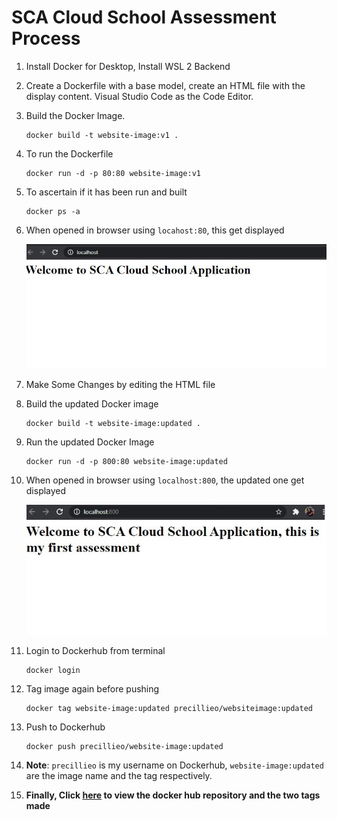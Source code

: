 # SCA Cloud School Assessment Process

1. Install Docker for Desktop, Install WSL 2 Backend
2. Create a Dockerfile with a base model, create an HTML file with the display content. Visual Studio Code as the Code Editor.
3. Build the Docker Image.
   ```
   docker build -t website-image:v1 .
   ```
4. To run the Dockerfile
   ```
   docker run -d -p 80:80 website-image:v1
   ```
5. To ascertain if it has been run and built
   ```
   docker ps -a
   ```
6. When opened in browser using ```locahost:80```, this get displayed

   ![view on browser](https://github.com/Precillieo/SCA-mp-C2-Assignments/blob/master/Cloud%20School.jpg?raw=true)

7. Make Some Changes by editing the HTML file
8. Build the updated Docker image
   ```
   docker build -t website-image:updated .
   ```
9. Run the updated Docker Image
    ```
    docker run -d -p 800:80 website-image:updated
    ```
10. When opened in browser using ```localhost:800```, the updated one get displayed

    ![view on browser](https://github.com/Precillieo/SCA-mp-C2-Assignments/blob/master/update.jpg?raw=true)
11. Login to Dockerhub from terminal
    ```
    docker login
    ```
12. Tag image again before pushing
    ```
    docker tag website-image:updated precillieo/websiteimage:updated
    ```
13. Push to Dockerhub
    ```
    docker push precillieo/website-image:updated
    ```
14. **Note**: ```precillieo``` is my username on Dockerhub, ```website-image:updated``` are the image name and the tag respectively.

15. **Finally, Click [here](https://hub.docker.com/r/precillieo/website-image) to view the docker hub repository and the two tags made**
